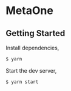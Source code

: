 # MetaOne

## Getting Started

Install dependencies,

```bash
$ yarn
```

Start the dev server,

```bash
$ yarn start
```
